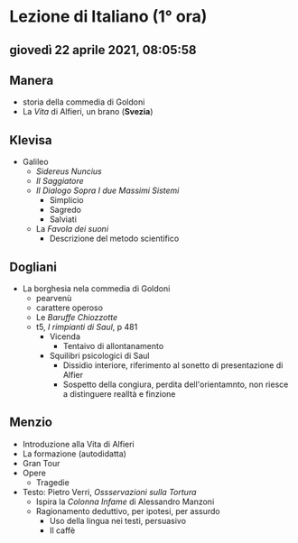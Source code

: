 # Lezione di Italiano (1° ora)

## giovedì 22 aprile 2021, 08:05:58


## Manera
* storia della commedia di Goldoni
* La *Vita* di Alfieri, un brano (**Svezia**)

## Klevisa
* Galileo
	* _Sidereus Nuncius_
	* _Il Saggiatore_
	* _Il Dialogo Sopra I due Massimi Sistemi_
		* Simplicio
		* Sagredo
		* Salviati
	* La *Favola dei suoni*
		* Descrizione del metodo scientifico
## Dogliani
* La borghesia nela commedia di Goldoni
	* pearvenù
	* carattere operoso
	* Le *Baruffe Chiozzotte*
	* t5, _I rimpianti di Saul_, p 481
		* Vicenda
			* Tentaivo di allontanamento
		* Squilibri psicologici di Saul
			* Dissidio interiore, riferimento al sonetto di presentazione di Alfier
			* Sospetto della congiura, perdita dell'orientamnto, non riesce a distinguere realltà e finzione
## Menzio
* Introduzione alla Vita di Alfieri
* La formazione (autodidatta)
* Gran Tour
* Opere
	* Tragedie
* Testo: Pietro Verri, *Ossservazioni sulla Tortura*
	* Ispira la *Colonna Infame* di Alessandro Manzoni
	* Ragionamento deduttivo, per ipotesi, per assurdo
		* Uso  della lingua nei testi, persuasivo
		* Il caffè
<!--stackedit_data:
eyJoaXN0b3J5IjpbLTE4MjY0MjIzMjgsLTE0NTU3ODc2NzYsMj
cwMjgwMzg0LDEzOTYxNzg5NjMsLTEwNzIyNjYxODEsNjIzNjEz
NzUsLTEzMjQwNTAyMDddfQ==
-->